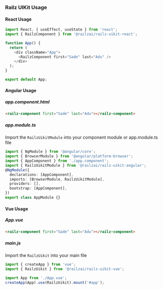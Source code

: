 ### Railz UIKit Usage

#### React Usage

```typescript jsx
import React, { useEffect, useState } from 'react';
import { RailzComponent } from '@railzai/railz-uikit-react';

function App() {
  return (
    <div className="App">
      <RailzComponent first="Sade" last="Adu" />
    </div>
  );
}

export default App;
```

#### Angular Usage

##### app.component.html

```html
<railz-component first="Sade" last="Adu"></railz-component>
```

##### app.module.ts

Import the `RailzUikitModule` into your component module or app.module.ts file

```typescript
import { NgModule } from '@angular/core';
import { BrowserModule } from '@angular/platform-browser';
import { AppComponent } from './app.component';
import { RailzUikitModule } from '@railzai/railz-uikit-angular';
@NgModule({
  declarations: [AppComponent],
  imports: [BrowserModule, RailzUikitModule],
  providers: [],
  bootstrap: [AppComponent],
})
export class AppModule {}
```

#### Vue Usage

##### App.vue

```html
<railz-component first="Sade" last="Adu"></railz-component>
```

##### main.js

Import the `RailzUikit` into your main file

```typescript
import { createApp } from 'vue';
import { RailzUikit } from '@railzai/railz-uikit-vue';

import App from './App.vue';
createApp(App).use(RailzUikit).mount('#app');
```

